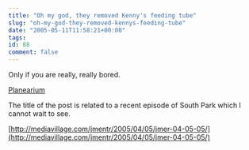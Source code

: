 ```yaml
---
title: "Oh my god, they removed Kenny's feeding tube"
slug: "oh-my-god-they-removed-kennys-feeding-tube"
date: "2005-05-11T11:58:21+00:00"
tags:
id: 88
comment: false
---
```


<div style="clear:both;"></div>Only if you are really, really bored.

[Planearium](http://www.planearium2.de/flash/sp-studio-e.html)

The title of the post is related to a recent episode of South Park which I cannot wait to see.

[http://mediavillage.com/jmentr/2005/04/05/jmer-04-05-05/](http://mediavillage.com/jmentr/2005/04/05/jmer-04-05-05/)<div style="clear:both; padding-bottom: 0.25em;"></div>
